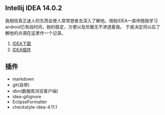 
## Intellij IDEA 14.0.2

我相信真正迷人的东西会使人常常想者去深入了解他。借助IDEA一直伴随我学习android已有段时间，她的稳定，方便以及优雅无不渗透着我。
于是决定将以后了解他的点滴在这里作一个记录。

1. [IDEA下载](http://www.jetbrains.com/idea/download/)
2. [IDEA插件](http://plugins.jetbrains.com/?idea)

## 插件

* markdown
* git(自带)
* dbn(数据库浏览客户端)
* idea-gitignore
* EclipseFormatter
* checkstyle-idea-4.11.1




